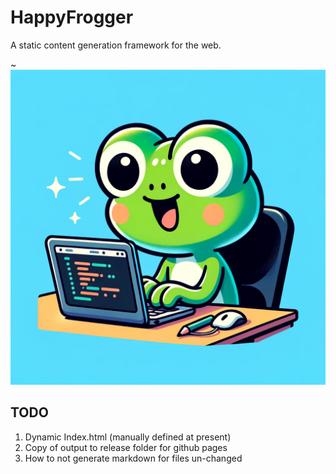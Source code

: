 # HappyFrogger

A static content generation framework for the web.

~![HappyFrogger](happyblogger.png) 

## TODO

1. Dynamic Index.html (manually defined at present)
2. Copy of output to release folder for github pages
3. How to not generate markdown for files un-changed
